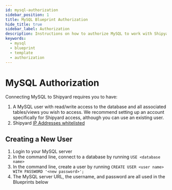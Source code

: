 ```yaml
---
id: mysql-authorization
sidebar_position: 1
title: MySQL Blueprint Authorization
hide_title: true
sidebar_label: Authorization
description: Instructions on how to authorize MySQL to work with Shipyard's low-code MySQL templates.
keywords:
  - mysql
  - blueprint
  - template
  - authorization
---
```


# MySQL Authorization

Connecting MySQL to Shipyard requires you to have:
1. A MySQL user with read/write access to the database and all associated tables/views you wish to access. We recommend setting up an account specifically for Shipyard access, although you can use an existing user.
2. Shipyard [IP Addresses whitelisted](../../faqs/security/ip-whitelist.md)

## Creating a New User

1. Login to your MySQL server  
2. In the command line, connect to a database by running `USE <database name>`  
3. In the command line, create a user by running `CREATE USER <user name> WITH PASSWORD '<new password>';`  
4. The MySQL server URL, the username, and password are all used in the Blueprints below  